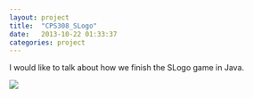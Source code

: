 ```yaml
---
layout: project
title:  "CPS308_SLogo"
date:   2013-10-22 01:33:37
categories: project
---
```


I would like to talk about how we finish the SLogo game in Java.

<a href="https://github.com/myhgew"><img src="../../../../asset/main/github-6-32.png"></a>

